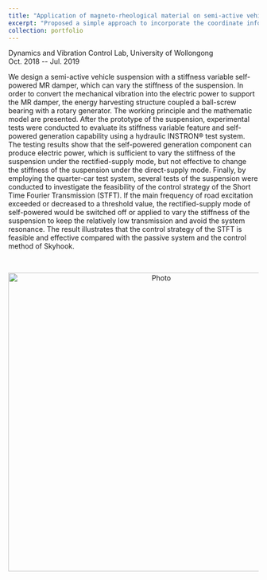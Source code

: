 ```yaml
---
title: "Application of magneto-rheological material on semi-active vehicle suspension "
excerpt: "Proposed a simple approach to incorporate the coordinate information to the CNN model which reach an overall 2.47% mAP performance boost on object detection problem . <br/>  <img src='https://zhuonan-hao.github.io/Homepage/files/mrf.gif'>"
collection: portfolio
---
```


<i class='fas fa-university'></i> Dynamics and Vibration Control Lab, University of Wollongong   <br>
<i class='fas fa-calendar-alt'></i> Oct. 2018 -- Jul. 2019   <br>

We design a semi-active vehicle suspension with a stiffness variable self-powered MR damper, which can vary the stiffness of the suspension. In order to convert the mechanical vibration into the electric power to support the MR damper, the energy harvesting structure coupled a ball-screw bearing with a rotary generator. The working principle and the mathematic model are presented. After the prototype of the suspension, experimental tests were conducted to evaluate its stiffness variable feature and self-powered generation capability using a hydraulic INSTRON® test system. The testing results show that the self-powered generation component can produce electric power, which is sufficient to vary the stiffness of the suspension under the rectified-supply mode, but not effective to change the stiffness of the suspension under the direct-supply mode. Finally, by employing the quarter-car test system, several tests of the suspension were conducted to investigate the feasibility of the control strategy of the Short Time Fourier Transmission (STFT). If the main frequency of road excitation exceeded or decreased to a threshold value, the rectified-supply mode of self-powered would be switched off or applied to vary the stiffness of the suspension to keep the relatively low transmission and avoid the system resonance. The result illustrates that the control strategy of the STFT is feasible and effective compared with the passive system and the control method of Skyhook.  

<br>	
<p align="center">	
  <img src="https://zhuonan-hao.github.io/Homepage/files/suspension.jpg?raw=true" alt="Photo" style="width:600px;"/>	
</p>
